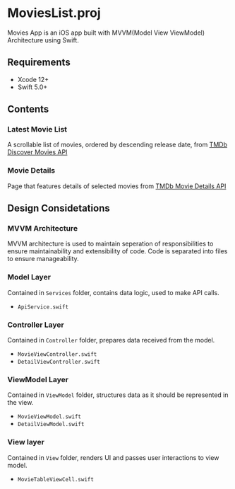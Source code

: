 # MoviesList.proj
Movies App is an iOS app built with MVVM(Model View ViewModel) Architecture using Swift.

## Requirements
 - Xcode 12+
 - Swift 5.0+

## Contents

### Latest Movie List

A scrollable list of movies, ordered by descending release date, from [TMDb Discover Movies API](https://developers.themoviedb.org/3/discover/movie-discover)

### Movie Details

Page that features details of selected movies from [TMDb Movie Details API](https://developers.themoviedb.org/3/movies/get-movie-details)

## Design Considetations

### MVVM Architecture
MVVM architecture is used to maintain seperation of responsibilities to ensure maintainability and extensibility of code.
Code is separated into files to ensure manageability.

### Model Layer
Contained in `Services` folder, contains data logic, used to make API calls.
- `ApiService.swift`

### Controller Layer
Contained in `Controller` folder, prepares data received from the model. 
- `MovieViewController.swift` 
- `DetailViewController.swift` 

### ViewModel Layer
Contained in `ViewModel` folder, structures data as it should be represented in the view. 
- `MovieViewModel.swift` 
- `DetailViewModel.swift` 

### View layer
Contained in `View` folder, renders UI and passes user interactions to view model. 
- `MovieTableViewCell.swift` 
